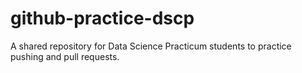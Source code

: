 # github-practice-dscp
A shared repository for Data Science Practicum students to practice pushing and pull requests.
